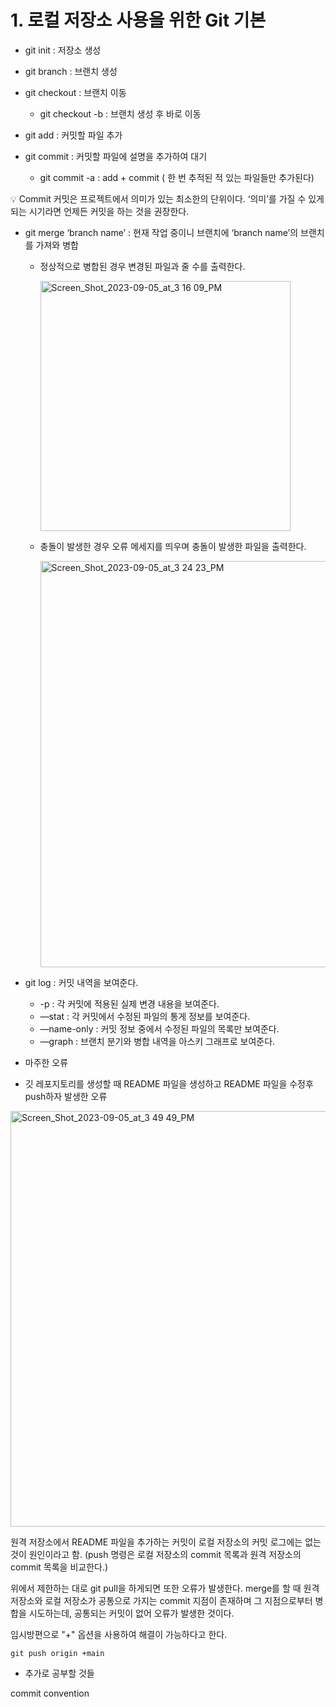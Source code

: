 # 1. 로컬 저장소 사용을 위한 Git 기본

- git init : 저장소 생성

- git branch : 브랜치 생성
- git checkout : 브랜치 이동
    - git checkout -b : 브랜치 생성 후 바로 이동


- git add : 커밋할 파일 추가
- git commit : 커밋할 파일에 설명을 추가하여 대기
    - git commit -a : add + commit ( 한 번 추적된 적 있는 파일들만 추가된다)

<aside>
💡 Commit
커밋은 프로젝트에서 의미가 있는 최소한의 단위이다. ‘의미’를 가질 수 있게 되는 시기라면 언제든 커밋을 하는 것을 권장한다.

</aside>

- git merge ‘branch name’ : 현재 작업 중이니 브랜치에 ‘branch name’의 브랜치를 가져와 병합
    - 정상적으로 병합된 경우 변경된 파일과 줄 수를 출력한다.
        
        <img width="400" alt="Screen_Shot_2023-09-05_at_3 16 09_PM" src="https://github.com/BKbud/BKbud/assets/80103052/db691beb-e09a-4c1d-ab27-8aff8b5b1f2e">
        
    
    - 충돌이 발생한 경우 오류 메세지를 띄우며 충돌이 발생한 파일을 출력한다.
        
        <img width="650" alt="Screen_Shot_2023-09-05_at_3 24 23_PM" src="https://github.com/BKbud/BKbud/assets/80103052/1b497cee-347e-4014-a838-53e6e5250bcc">
        

- git log : 커밋 내역을 보여준다.
    - -p :  각 커밋에 적용된 실제 변경 내용을 보여준다.
    - —stat : 각 커밋에서 수정된 파일의 통게 정보를 보여준다.
    - —name-only : 커밋 정보 중에서 수정된 파일의 목록만 보여준다.
    - —graph : 브랜치 분기와 병합 내역을 아스키 그래프로 보여준다.

+ 마주한 오류

- 깃 레포지토리를 생성할 때 README 파일을 생성하고 README 파일을 수정후 push하자 발생한 오류

<img width="665" alt="Screen_Shot_2023-09-05_at_3 49 49_PM" src="https://github.com/BKbud/BKbud/assets/80103052/842543f6-727e-4b7f-a226-d6cf9fe3fad9">


원격 저장소에서 README 파일을 추가하는 커밋이 로컬 저장소의 커밋 로그에는 없는 것이 원인이라고 함. (push 명령은 로컬 저장소의 commit 목록과 원격 저장소의 commit 목록을 비교한다.)

위에서 제한하는 대로 git pull을 하게되면 또한 오류가 발생한다. merge를 할 때 원격 저장소와 로컬 저장소가 공통으로 가지는 commit 지점이 존재하며 그 지점으로부터 병합을 시도하는데, 공통되는 커밋이 없어 오류가 발생한 것이다.

임시방편으로 "+" 옵션을 사용하여 해결이 가능하다고 한다.

```
git push origin +main
```

+  추가로 공부할 것들

commit convention
